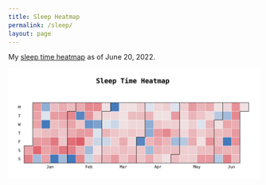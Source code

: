 ```yaml
---
title: Sleep Heatmap
permalink: /sleep/
layout: page
---
```


My [sleep time heatmap](https://github.com/aster-hu/sleepheatmap) as of <!-- modified_date starts -->June 20, 2022<!-- modified_date ends -->.

[![sleep_heatmap](https://github.com/aster-hu/sleepheatmap/blob/main/heatmap.png?raw=true)](https://github.com/aster-hu/sleepheatmap)